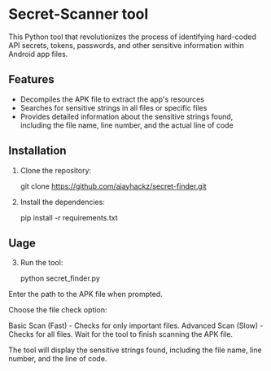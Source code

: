 # Secret-Scanner tool

This Python tool that revolutionizes the process of identifying hard-coded API secrets, tokens, passwords, and other sensitive information within Android app files.

## Features

- Decompiles the APK file to extract the app's resources
- Searches for sensitive strings in all files or specific files
- Provides detailed information about the sensitive strings found, including the file name, line number, and the actual line of code

## Installation

1. Clone the repository:

   git clone https://github.com/ajayhackz/secret-finder.git

2. Install the dependencies:

    pip install -r requirements.txt

## Uage

3. Run the tool:

    python secret_finder.py
 
Enter the path to the APK file when prompted.

Choose the file check option:

Basic Scan (Fast) - Checks for only important files.
Advanced Scan (Slow) - Checks for all files.
Wait for the tool to finish scanning the APK file.

The tool will display the sensitive strings found, including the file name, line number, and the line of code.
